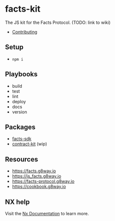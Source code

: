# facts-kit

The JS kit for the Facts Protocol. (TODO: link to wiki)

- [Contributing](./CONTRIBUTING.md)

## Setup

- `npm i`

## Playbooks

- build
- test
- lint
- deploy
- docs
- version

## Packages

- [facts-sdk](./packages/facts-sdk/README.md)
- [contract-kit](./packages/contract-kit/README.md) (wip)

## Resources

- https://facts.g8way.io
- https://js_facts.g8way.io
- https://facts-protocol.g8way.io
- https://cookbook.g8way.io

## NX help

Visit the [Nx Documentation](https://nx.dev) to learn more.
